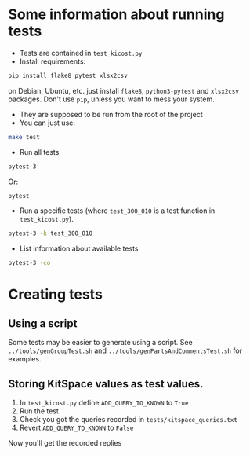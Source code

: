 # Some information about running tests

* Tests are contained in `test_kicost.py`
* Install requirements:  
```bash
pip install flake8 pytest xlsx2csv
```
on Debian, Ubuntu, etc. just install `flake8`, `python3-pytest` and `xlsx2csv` packages.
Don't use `pip`, unless you want to mess your system.
* They are supposed to be run from the root of the project
* You can just use:
```bash
make test
```
* Run all tests  
```bash
pytest-3
```
Or:
```bash
pytest
```
* Run a specific tests (where `test_300_010` is a test function in `test_kicost.py`).
```bash
pytest-3 -k test_300_010
```
* List information about available tests
```bash
pytest-3 -co
```

# Creating tests

## Using a script

Some tests may be easier to generate using a script.
See `../tools/genGroupTest.sh` and  `../tools/genPartsAndCommentsTest.sh` for examples.


## Storing KitSpace values as test values.

1. In `test_kicost.py` define `ADD_QUERY_TO_KNOWN` to `True`
2. Run the test
3. Check you got the queries recorded in `tests/kitspace_queries.txt`
3. Revert `ADD_QUERY_TO_KNOWN` to `False`

Now you'll get the recorded replies
